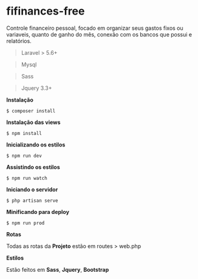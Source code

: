 # fifinances-free
Controle financeiro pessoal, focado em organizar seus gastos fixos ou variaveis, quanto de ganho do mês, conexão com os bancos que possui e relatórios.

> Laravel > 5.6+

> Mysql

> Sass

> Jquery 3.3+

**Instalação**

`$ composer install`


**Instalação das views**

`$ npm install`


**Inicializando os estilos**

`$ npm run dev`


**Assistindo os estilos**

`$ npm run watch`


**Iniciando o servidor**

`$ php artisan serve`


**Minificando para deploy**

`$ npm run prod`


**Rotas**

Todas as rotas da **Projeto** estão em routes > web.php


**Estilos**

Estão feitos em **Sass**, **Jquery**, **Bootstrap**
